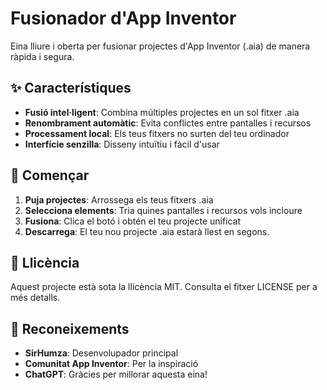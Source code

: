 # Fusionador d'App Inventor
Eina lliure i oberta per fusionar projectes d'App Inventor (.aia) de manera ràpida i segura.

## ✨ Característiques

- **Fusió intel·ligent**: Combina múltiples projectes en un sol fitxer .aia
- **Renombrament automàtic**: Evita conflictes entre pantalles i recursos
- **Processament local**: Els teus fitxers no surten del teu ordinador
- **Interfície senzilla**: Disseny intuïtiu i fàcil d'usar

## 🚀 Començar

1. **Puja projectes**: Arrossega els teus fitxers .aia
2. **Selecciona elements**: Tria quines pantalles i recursos vols incloure
3. **Fusiona**: Clica el botó i obtén el teu projecte unificat
4. **Descarrega**: El teu nou projecte .aia estarà llest en segons.

## 📜 Llicència

Aquest projecte està sota la llicència MIT. Consulta el fitxer LICENSE per a més detalls.

## 🙏 Reconeixements

- **SirHumza**: Desenvolupador principal
- **Comunitat App Inventor**: Per la inspiració
- **ChatGPT**: Gràcies per millorar aquesta eina!
